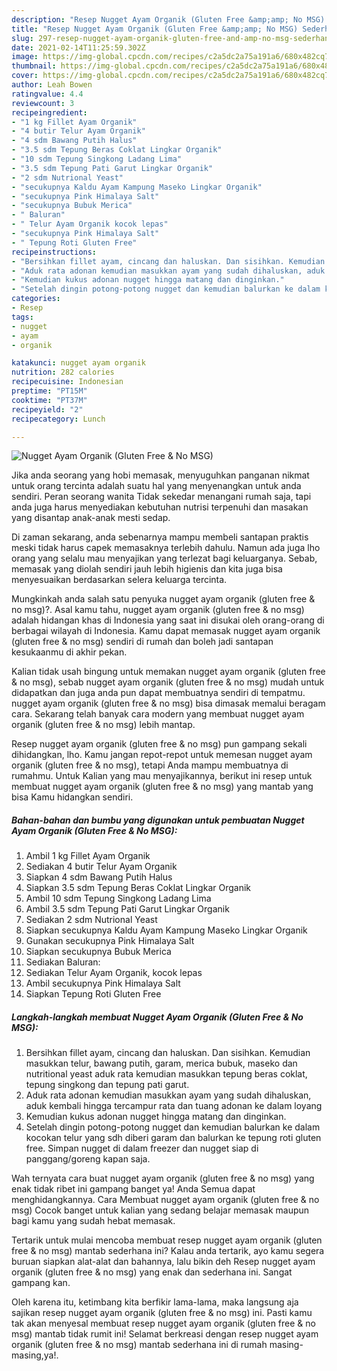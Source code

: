 ```yaml
---
description: "Resep Nugget Ayam Organik (Gluten Free &amp;amp; No MSG) Sederhana dan Mudah Dibuat"
title: "Resep Nugget Ayam Organik (Gluten Free &amp;amp; No MSG) Sederhana dan Mudah Dibuat"
slug: 297-resep-nugget-ayam-organik-gluten-free-and-amp-no-msg-sederhana-dan-mudah-dibuat
date: 2021-02-14T11:25:59.302Z
image: https://img-global.cpcdn.com/recipes/c2a5dc2a75a191a6/680x482cq70/nugget-ayam-organik-gluten-free-no-msg-foto-resep-utama.jpg
thumbnail: https://img-global.cpcdn.com/recipes/c2a5dc2a75a191a6/680x482cq70/nugget-ayam-organik-gluten-free-no-msg-foto-resep-utama.jpg
cover: https://img-global.cpcdn.com/recipes/c2a5dc2a75a191a6/680x482cq70/nugget-ayam-organik-gluten-free-no-msg-foto-resep-utama.jpg
author: Leah Bowen
ratingvalue: 4.4
reviewcount: 3
recipeingredient:
- "1 kg Fillet Ayam Organik"
- "4 butir Telur Ayam Organik"
- "4 sdm Bawang Putih Halus"
- "3.5 sdm Tepung Beras Coklat Lingkar Organik"
- "10 sdm Tepung Singkong Ladang Lima"
- "3.5 sdm Tepung Pati Garut Lingkar Organik"
- "2 sdm Nutrional Yeast"
- "secukupnya Kaldu Ayam Kampung Maseko Lingkar Organik"
- "secukupnya Pink Himalaya Salt"
- "secukupnya Bubuk Merica"
- " Baluran"
- " Telur Ayam Organik kocok lepas"
- "secukupnya Pink Himalaya Salt"
- " Tepung Roti Gluten Free"
recipeinstructions:
- "Bersihkan fillet ayam, cincang dan haluskan. Dan sisihkan. Kemudian masukkan telur, bawang putih, garam, merica bubuk, maseko dan nutritional yeast aduk rata kemudian masukkan tepung beras coklat, tepung singkong dan tepung pati garut."
- "Aduk rata adonan kemudian masukkan ayam yang sudah dihaluskan, aduk kembali hingga tercampur rata dan tuang adonan ke dalam loyang"
- "Kemudian kukus adonan nugget hingga matang dan dinginkan."
- "Setelah dingin potong-potong nugget dan kemudian balurkan ke dalam kocokan telur yang sdh diberi garam dan balurkan ke tepung roti gluten free. Simpan nugget di dalam freezer dan nugget siap di panggang/goreng kapan saja."
categories:
- Resep
tags:
- nugget
- ayam
- organik

katakunci: nugget ayam organik 
nutrition: 282 calories
recipecuisine: Indonesian
preptime: "PT15M"
cooktime: "PT37M"
recipeyield: "2"
recipecategory: Lunch

---
```



![Nugget Ayam Organik (Gluten Free &amp; No MSG)](https://img-global.cpcdn.com/recipes/c2a5dc2a75a191a6/680x482cq70/nugget-ayam-organik-gluten-free-no-msg-foto-resep-utama.jpg)

Jika anda seorang yang hobi memasak, menyuguhkan panganan nikmat untuk orang tercinta adalah suatu hal yang menyenangkan untuk anda sendiri. Peran seorang  wanita Tidak sekedar menangani rumah saja, tapi anda juga harus menyediakan kebutuhan nutrisi terpenuhi dan masakan yang disantap anak-anak mesti sedap.

Di zaman  sekarang, anda sebenarnya mampu membeli santapan praktis meski tidak harus capek memasaknya terlebih dahulu. Namun ada juga lho orang yang selalu mau menyajikan yang terlezat bagi keluarganya. Sebab, memasak yang diolah sendiri jauh lebih higienis dan kita juga bisa menyesuaikan berdasarkan selera keluarga tercinta. 



Mungkinkah anda salah satu penyuka nugget ayam organik (gluten free &amp; no msg)?. Asal kamu tahu, nugget ayam organik (gluten free &amp; no msg) adalah hidangan khas di Indonesia yang saat ini disukai oleh orang-orang di berbagai wilayah di Indonesia. Kamu dapat memasak nugget ayam organik (gluten free &amp; no msg) sendiri di rumah dan boleh jadi santapan kesukaanmu di akhir pekan.

Kalian tidak usah bingung untuk memakan nugget ayam organik (gluten free &amp; no msg), sebab nugget ayam organik (gluten free &amp; no msg) mudah untuk didapatkan dan juga anda pun dapat membuatnya sendiri di tempatmu. nugget ayam organik (gluten free &amp; no msg) bisa dimasak memalui beragam cara. Sekarang telah banyak cara modern yang membuat nugget ayam organik (gluten free &amp; no msg) lebih mantap.

Resep nugget ayam organik (gluten free &amp; no msg) pun gampang sekali dihidangkan, lho. Kamu jangan repot-repot untuk memesan nugget ayam organik (gluten free &amp; no msg), tetapi Anda mampu membuatnya di rumahmu. Untuk Kalian yang mau menyajikannya, berikut ini resep untuk membuat nugget ayam organik (gluten free &amp; no msg) yang mantab yang bisa Kamu hidangkan sendiri.

<!--inarticleads1-->

##### Bahan-bahan dan bumbu yang digunakan untuk pembuatan Nugget Ayam Organik (Gluten Free &amp; No MSG):

1. Ambil 1 kg Fillet Ayam Organik
1. Sediakan 4 butir Telur Ayam Organik
1. Siapkan 4 sdm Bawang Putih Halus
1. Siapkan 3.5 sdm Tepung Beras Coklat Lingkar Organik
1. Ambil 10 sdm Tepung Singkong Ladang Lima
1. Ambil 3.5 sdm Tepung Pati Garut Lingkar Organik
1. Sediakan 2 sdm Nutrional Yeast
1. Siapkan secukupnya Kaldu Ayam Kampung Maseko Lingkar Organik
1. Gunakan secukupnya Pink Himalaya Salt
1. Siapkan secukupnya Bubuk Merica
1. Sediakan  Baluran:
1. Sediakan  Telur Ayam Organik, kocok lepas
1. Ambil secukupnya Pink Himalaya Salt
1. Siapkan  Tepung Roti Gluten Free




<!--inarticleads2-->

##### Langkah-langkah membuat Nugget Ayam Organik (Gluten Free &amp; No MSG):

1. Bersihkan fillet ayam, cincang dan haluskan. Dan sisihkan. Kemudian masukkan telur, bawang putih, garam, merica bubuk, maseko dan nutritional yeast aduk rata kemudian masukkan tepung beras coklat, tepung singkong dan tepung pati garut.
1. Aduk rata adonan kemudian masukkan ayam yang sudah dihaluskan, aduk kembali hingga tercampur rata dan tuang adonan ke dalam loyang
1. Kemudian kukus adonan nugget hingga matang dan dinginkan.
1. Setelah dingin potong-potong nugget dan kemudian balurkan ke dalam kocokan telur yang sdh diberi garam dan balurkan ke tepung roti gluten free. Simpan nugget di dalam freezer dan nugget siap di panggang/goreng kapan saja.




Wah ternyata cara buat nugget ayam organik (gluten free &amp; no msg) yang enak tidak ribet ini gampang banget ya! Anda Semua dapat menghidangkannya. Cara Membuat nugget ayam organik (gluten free &amp; no msg) Cocok banget untuk kalian yang sedang belajar memasak maupun bagi kamu yang sudah hebat memasak.

Tertarik untuk mulai mencoba membuat resep nugget ayam organik (gluten free &amp; no msg) mantab sederhana ini? Kalau anda tertarik, ayo kamu segera buruan siapkan alat-alat dan bahannya, lalu bikin deh Resep nugget ayam organik (gluten free &amp; no msg) yang enak dan sederhana ini. Sangat gampang kan. 

Oleh karena itu, ketimbang kita berfikir lama-lama, maka langsung aja sajikan resep nugget ayam organik (gluten free &amp; no msg) ini. Pasti kamu tak akan menyesal membuat resep nugget ayam organik (gluten free &amp; no msg) mantab tidak rumit ini! Selamat berkreasi dengan resep nugget ayam organik (gluten free &amp; no msg) mantab sederhana ini di rumah masing-masing,ya!.

